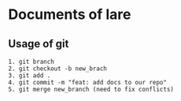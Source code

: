 # Documents of lare

## Usage of git

    1. git branch
    2. git checkout -b new_brach
    3. git add .
    4. git commit -m "feat: add docs to our repo"
    5. git merge new_branch (need to fix conflicts)
